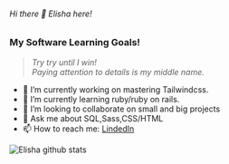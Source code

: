 ###### Hi there 👋 Elisha here!

### __My Software Learning Goals!__
> *Try try until I win! <br>Paying attention to 				details is my middle name.*


- 🔭 I’m currently working on mastering Tailwindcss.
- 🌱 I’m currently learning ruby/ruby on rails.
- 👯 I’m looking to collaborate on small and big projects
- 💬 Ask me about SQL,Sass,CSS/HTML
- 📫 How to reach me: [LindedIn](https://www.linkedin.com/in/elisha-kyakopo-009aa3197/)

![Elisha github stats](https://github-readme-stats.vercel.app/api?username=elisha2kyakpo1&show_icons=true&theme=radical)
